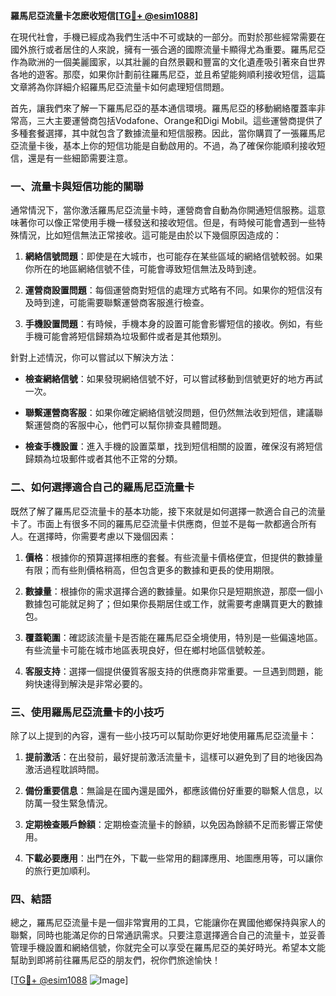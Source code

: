 **羅馬尼亞流量卡怎麽收短信[[TG💪+ @esim1088](https://t.me/s/esim1088)]**

在現代社會，手機已經成為我們生活中不可或缺的一部分。而對於那些經常需要在國外旅行或者居住的人來說，擁有一張合適的國際流量卡顯得尤為重要。羅馬尼亞作為歐洲的一個美麗國家，以其壯麗的自然景觀和豐富的文化遺產吸引著來自世界各地的遊客。那麼，如果你計劃前往羅馬尼亞，並且希望能夠順利接收短信，這篇文章將為你詳細介紹羅馬尼亞流量卡如何處理短信問題。

首先，讓我們來了解一下羅馬尼亞的基本通信環境。羅馬尼亞的移動網絡覆蓋率非常高，三大主要運營商包括Vodafone、Orange和Digi Mobil。這些運營商提供了多種套餐選擇，其中就包含了數據流量和短信服務。因此，當你購買了一張羅馬尼亞流量卡後，基本上你的短信功能是自動啟用的。不過，為了確保你能順利接收短信，還是有一些細節需要注意。

### **一、流量卡與短信功能的關聯**

通常情況下，當你激活羅馬尼亞流量卡時，運營商會自動為你開通短信服務。這意味著你可以像正常使用手機一樣發送和接收短信。但是，有時候可能會遇到一些特殊情況，比如短信無法正常接收。這可能是由於以下幾個原因造成的：

1. **網絡信號問題**：即使是在大城市，也可能存在某些區域的網絡信號較弱。如果你所在的地區網絡信號不佳，可能會導致短信無法及時到達。
   
2. **運營商設置問題**：每個運營商對短信的處理方式略有不同。如果你的短信沒有及時到達，可能需要聯繫運營商客服進行檢查。

3. **手機設置問題**：有時候，手機本身的設置可能會影響短信的接收。例如，有些手機可能會將短信歸類為垃圾郵件或者是其他類別。

針對上述情況，你可以嘗試以下解決方法：

- **檢查網絡信號**：如果發現網絡信號不好，可以嘗試移動到信號更好的地方再試一次。
  
- **聯繫運營商客服**：如果你確定網絡信號沒問題，但仍然無法收到短信，建議聯繫運營商的客服中心，他們可以幫你排查具體問題。

- **檢查手機設置**：進入手機的設置菜單，找到短信相關的設置，確保沒有將短信歸類為垃圾郵件或者其他不正常的分類。

### **二、如何選擇適合自己的羅馬尼亞流量卡**

既然了解了羅馬尼亞流量卡的基本功能，接下來就是如何選擇一款適合自己的流量卡了。市面上有很多不同的羅馬尼亞流量卡供應商，但並不是每一款都適合所有人。在選擇時，你需要考慮以下幾個因素：

1. **價格**：根據你的預算選擇相應的套餐。有些流量卡價格便宜，但提供的數據量有限；而有些則價格稍高，但包含更多的數據和更長的使用期限。

2. **數據量**：根據你的需求選擇合適的數據量。如果你只是短期旅遊，那麼一個小數據包可能就足夠了；但如果你長期居住或工作，就需要考慮購買更大的數據包。

3. **覆蓋範圍**：確認該流量卡是否能在羅馬尼亞全境使用，特別是一些偏遠地區。有些流量卡可能在城市地區表現良好，但在鄉村地區信號較差。

4. **客服支持**：選擇一個提供優質客服支持的供應商非常重要。一旦遇到問題，能夠快速得到解決是非常必要的。

### **三、使用羅馬尼亞流量卡的小技巧**

除了以上提到的內容，還有一些小技巧可以幫助你更好地使用羅馬尼亞流量卡：

1. **提前激活**：在出發前，最好提前激活流量卡，這樣可以避免到了目的地後因為激活過程耽誤時間。

2. **備份重要信息**：無論是在國內還是國外，都應該備份好重要的聯繫人信息，以防萬一發生緊急情況。

3. **定期檢查賬戶餘額**：定期檢查流量卡的餘額，以免因為餘額不足而影響正常使用。

4. **下載必要應用**：出門在外，下載一些常用的翻譯應用、地圖應用等，可以讓你的旅行更加順利。

### **四、結語**

總之，羅馬尼亞流量卡是一個非常實用的工具，它能讓你在異國他鄉保持與家人的聯繫，同時也能滿足你的日常通訊需求。只要注意選擇適合自己的流量卡，並妥善管理手機設置和網絡信號，你就完全可以享受在羅馬尼亞的美好時光。希望本文能幫助到即將前往羅馬尼亞的朋友們，祝你們旅途愉快！

[[TG💪+ @esim1088](https://t.me/s/esim1088) ![Image](https://i.postimg.cc/4NQfJmqS/Snipaste-2025-05-13-00-14-12.png)]